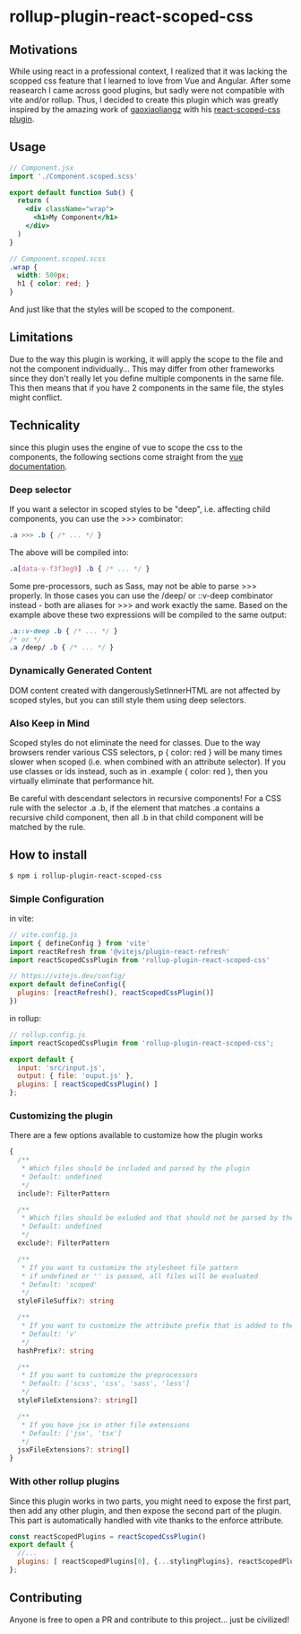 # rollup-plugin-react-scoped-css

## Motivations
While using react in a professional context, I realized that it was lacking the scopped css feature that I learned to love from Vue and Angular. After some reasearch I came across good plugins, but sadly were not compatible with vite and/or rollup. Thus, I decided to create this plugin which was greatly inspired by the amazing work of [gaoxiaoliangz](https://github.com/gaoxiaoliangz) with his [react-scoped-css plugin](https://github.com/gaoxiaoliangz/react-scoped-css).

## Usage

```jsx
// Component.jsx
import './Component.scoped.scss'

export default function Sub() {
  return (
    <div className="wrap">
      <h1>My Component</h1>
    </div>
  )
}
```

```scss
// Component.scoped.scss
.wrap {
  width: 500px;
  h1 { color: red; }
}
```
And just like that the styles will be scoped to the component.

## Limitations
Due to the way this plugin is working, it will apply the scope to the file and not the component individually... This may differ from other frameworks since they don't really let you define multiple components in the same file. This then means that if you have 2 components in the same file, the styles might conflict.

## Technicality
since this plugin uses the engine of vue to scope the css to the components, the following sections come straight from the [vue documentation](https://vue-loader.vuejs.org/guide/scoped-css.html#deep-selectors).

### Deep selector
If you want a selector in scoped styles to be "deep", i.e. affecting child components, you can use the >>> combinator:
```css
.a >>> .b { /* ... */ }
```
The above will be compiled into:
```css
.a[data-v-f3f3eg9] .b { /* ... */ }
```
Some pre-processors, such as Sass, may not be able to parse >>> properly. In those cases you can use the /deep/ or ::v-deep combinator instead - both are aliases for >>> and work exactly the same. Based on the example above these two expressions will be compiled to the same output:
```scss
.a::v-deep .b { /* ... */ }
/* or */
.a /deep/ .b { /* ... */ }
```
### Dynamically Generated Content
DOM content created with dangerouslySetInnerHTML are not affected by scoped styles, but you can still style them using deep selectors.

### Also Keep in Mind
Scoped styles do not eliminate the need for classes. Due to the way browsers render various CSS selectors, p { color: red } will be many times slower when scoped (i.e. when combined with an attribute selector). If you use classes or ids instead, such as in .example { color: red }, then you virtually eliminate that performance hit.

Be careful with descendant selectors in recursive components! For a CSS rule with the selector .a .b, if the element that matches .a contains a recursive child component, then all .b in that child component will be matched by the rule.

## How to install

```sh
$ npm i rollup-plugin-react-scoped-css
```

### Simple Configuration

in vite:
```js
// vite.config.js
import { defineConfig } from 'vite'
import reactRefresh from '@vitejs/plugin-react-refresh'
import reactScopedCssPlugin from 'rollup-plugin-react-scoped-css'

// https://vitejs.dev/config/
export default defineConfig({
  plugins: [reactRefresh(), reactScopedCssPlugin()]
})
```

in rollup:
```js
// rollup.config.js
import reactScopedCssPlugin from 'rollup-plugin-react-scoped-css';

export default {
  input: 'src/input.js',
  output: { file: 'ouput.js' },
  plugins: [ reactScopedCssPlugin() ]
};
```

### Customizing the plugin
There are a few options available to customize how the plugin works
```ts
{
  /**
   * Which files should be included and parsed by the plugin
   * Default: undefined
   */
  include?: FilterPattern

  /**
   * Which files should be exluded and that should not be parsed by the plugin
   * Default: undefined
   */
  exclude?: FilterPattern

  /**
   * If you want to customize the stylesheet file pattern
   * if undefined or '' is passed, all files will be evaluated
   * Default: 'scoped'
   */
  styleFileSuffix?: string

  /**
   * If you want to customize the attribute prefix that is added to the jsx elements
   * Default: 'v'
   */
  hashPrefix?: string

  /**
   * If you want to customize the preprocessors
   * Default: ['scss', 'css', 'sass', 'less']
   */
  styleFileExtensions?: string[]

  /**
   * If you have jsx in other file extensions
   * Default: ['jsx', 'tsx']
   */
  jsxFileExtensions?: string[]
}
```

### With other rollup plugins
Since this plugin works in two parts, you might need to expose the first part, then add any other plugin, and then expose the second part of the plugin. This part is automatically handled with vite thanks to the enforce attribute.

```js
const reactScopedPlugins = reactScopedCssPlugin()
export default {
  //...
  plugins: [ reactScopedPlugins[0], {...stylingPlugins}, reactScopedPlugins[1] ]
};
```

## Contributing
Anyone is free to open a PR and contribute to this project... just be civilized!
